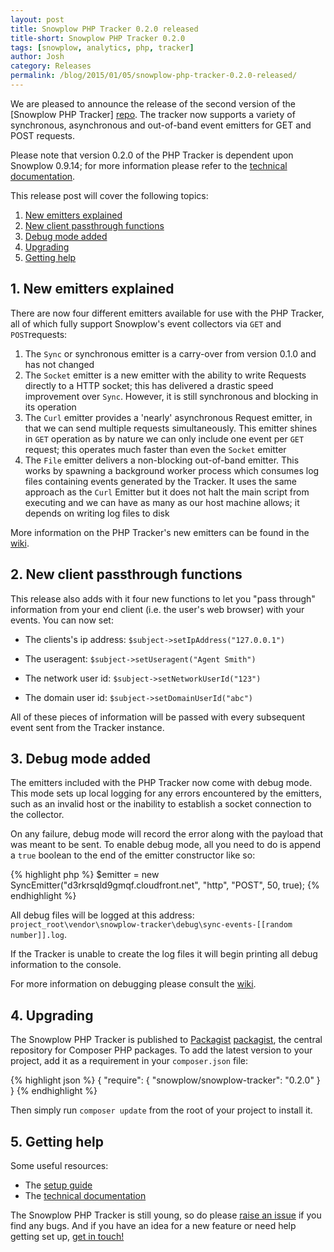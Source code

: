 ```yaml
---
layout: post
title: Snowplow PHP Tracker 0.2.0 released
title-short: Snowplow PHP Tracker 0.2.0
tags: [snowplow, analytics, php, tracker]
author: Josh
category: Releases
permalink: /blog/2015/01/05/snowplow-php-tracker-0.2.0-released/
---
```


We are pleased to announce the release of the second version of the [Snowplow PHP Tracker] [repo]. The tracker now supports a variety of synchronous, asynchronous and out-of-band event emitters for GET and POST requests.

Please note that version 0.2.0 of the PHP Tracker is dependent upon Snowplow 0.9.14; for more information please refer to the [technical documentation][technical-documentation].

This release post will cover the following topics:

1. [New emitters explained](/blog/2015/01/05/snowplow-php-tracker-0.2.0-released/#emitters)
2. [New client passthrough functions](/blog/2015/01/05/snowplow-php-tracker-0.2.0-released/#passthroughs)
3. [Debug mode added](/blog/2015/01/05/snowplow-php-tracker-0.2.0-released/#debug)
4. [Upgrading](/blog/2015/01/05/snowplow-php-tracker-0.2.0-released/#upgrading)
5. [Getting help](/blog/2015/01/05/snowplow-php-tracker-0.2.0-released/#help)

<!--more-->

<div class="html">
<h2><a name="emitters">1. New emitters explained</a></h2>
</div>

There are now four different emitters available for use with the PHP Tracker, all of which fully support Snowplow's event collectors via `GET` and `POST`requests:

1. The `Sync` or synchronous emitter is a carry-over from version 0.1.0 and has not changed
2. The `Socket` emitter is a new emitter with the ability to write Requests directly to a HTTP socket; this has delivered a drastic speed improvement over `Sync`. However, it is still synchronous and blocking in its operation
3. The `Curl` emitter provides a 'nearly' asynchronous Request emitter, in that we can send multiple requests simultaneously. This emitter shines in `GET` operation as by nature we can only include one event per `GET` request; this operates much faster than even the `Socket` emitter
4. The `File` emitter delivers a non-blocking out-of-band emitter. This works by spawning a background worker process which consumes log files containing events generated by the Tracker. It uses the same approach as the `Curl` Emitter but it does not halt the main script from executing and we can have as many as our host machine allows; it depends on writing log files to disk

More information on the PHP Tracker's new emitters can be found in the [wiki][technical-documentation].

<div class="html">
<h2><a name="passthroughs">2. New client passthrough functions</a></h2>
</div>

This release also adds with it four new functions to let you "pass through" information from your end client (i.e. the user's web browser) with your events. You can now set:

* The clients's ip address: `$subject->setIpAddress("127.0.0.1")`

* The useragent: `$subject->setUseragent("Agent Smith")`

* The network user id: `$subject->setNetworkUserId("123")`

* The domain user id: `$subject->setDomainUserId("abc")`

All of these pieces of information will be passed with every subsequent event sent from the Tracker instance.

<div class="html">
<h2><a name="debug">3. Debug mode added</a></h2>
</div>

The emitters included with the PHP Tracker now come with debug mode. This mode sets up local logging for any errors encountered by the emitters, such as an invalid host or the inability to establish a socket connection to the collector.

On any failure, debug mode will record the error along with the payload that was meant to be sent. To enable debug mode, all you need to do is append a `true` boolean to the end of the emitter constructor like so:

{% highlight php %}
$emitter = new SyncEmitter("d3rkrsqld9gmqf.cloudfront.net", "http", "POST", 50, true);
{% endhighlight %}

All debug files will be logged at this address: `project_root\vendor\snowplow-tracker\debug\sync-events-[[random number]].log`.

If the Tracker is unable to create the log files it will begin printing all debug information to the console.

For more information on debugging please consult the [wiki][technical-documentation].

<div class="html">
<h2><a name="upgrading">4. Upgrading</a></h2>
</div>

The Snowplow PHP Tracker is published to [Packagist] [packagist], the central repository for Composer PHP packages. To add the latest version to your project, add it as a requirement in your `composer.json` file:

{% highlight json %}
{
    "require": {
        "snowplow/snowplow-tracker": "0.2.0"
    }
}
{% endhighlight %}

Then simply run `composer update` from the root of your project to install it.

<div class="html">
<h2><a name="help">5. Getting help</a></h2>
</div>

Some useful resources:

* The [setup guide][setup]
* The [technical documentation][technical-documentation]

The Snowplow PHP Tracker is still young, so do please [raise an issue][issues] if you find any bugs. And if you have an idea for a new feature or need help getting set up, [get in touch!][talk-to-us]

[repo]: https://github.com/snowplow/snowplow-php-tracker
[packagist]: https://packagist.org/
[setup]: https://github.com/snowplow/snowplow/wiki/PHP-Tracker-Setup
[technical-documentation]: https://github.com/snowplow/snowplow/wiki/PHP-Tracker
[issues]: https://github.com/snowplow/snowplow-php-tracker/issues
[talk-to-us]: https://github.com/snowplow/snowplow/wiki/Talk-to-us
